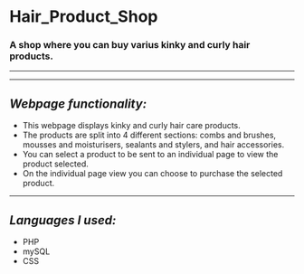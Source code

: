 # **Hair_Product_Shop**
### A shop where you can buy varius kinky and curly hair products. 

---
---
## *Webpage functionality:*

- This webpage displays kinky and curly hair care products.
- The products are split into 4 different sections: combs and brushes, mousses and moisturisers, sealants and stylers, and hair accessories.
- You can select a product to be sent to an individual page to view the product selected.
- On the individual page view you can choose to purchase the selected product.

---
## *Languages I used:*

- PHP
- mySQL
- CSS
